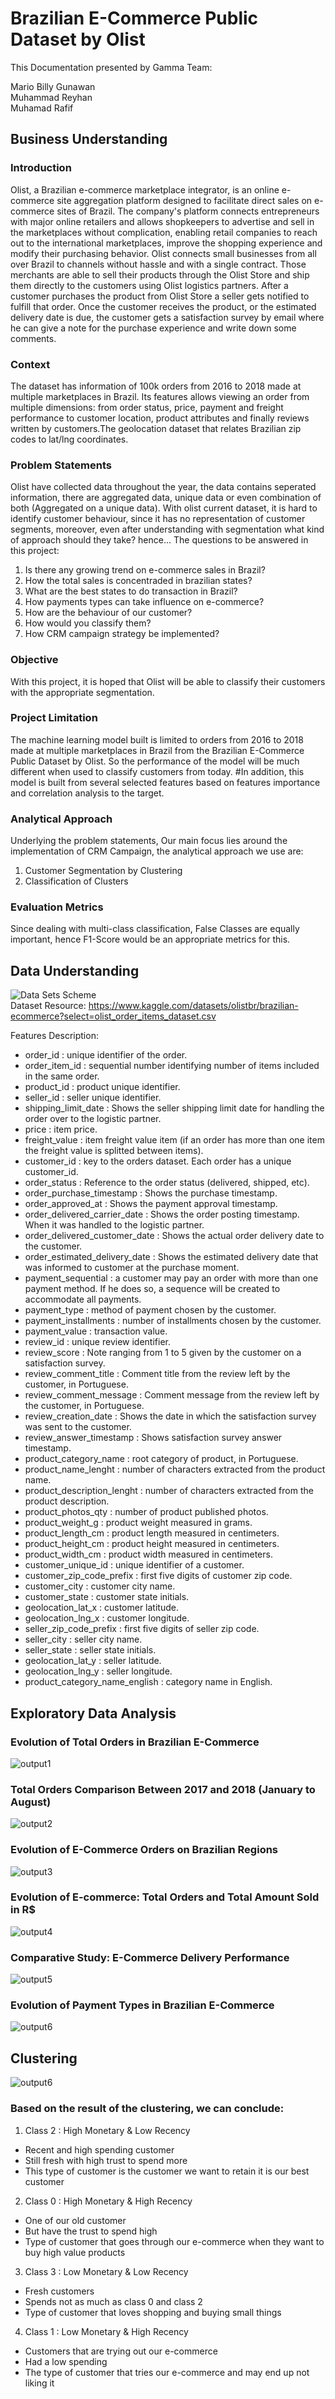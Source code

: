 # Brazilian E-Commerce Public Dataset by Olist
This Documentation presented by Gamma Team:

Mario Billy Gunawan <br>
Muhammad Reyhan <br>
Muhamad Rafif <br>
## Business Understanding <br>
### Introduction <br>
Olist, a Brazilian e-commerce marketplace integrator, is an online e-commerce site aggregation platform designed to facilitate direct sales on e-commerce sites of Brazil. The company's platform connects entrepreneurs with major online retailers and allows shopkeepers to advertise and sell in the marketplaces without complication, enabling retail companies to reach out to the international marketplaces, improve the shopping experience and modify their purchasing behavior. Olist connects small businesses from all over Brazil to channels without hassle and with a single contract. Those merchants are able to sell their products through the Olist Store and ship them directly to the customers using Olist logistics partners. After a customer purchases the product from Olist Store a seller gets notified to fulfill that order. Once the customer receives the product, or the estimated delivery date is due, the customer gets a satisfaction survey by email where he can give a note for the purchase experience and write down some comments. <br>

### Context
The dataset has information of 100k orders from 2016 to 2018 made at multiple marketplaces in Brazil. Its features allows viewing an order from multiple dimensions: from order status, price, payment and freight performance to customer location, product attributes and finally reviews written by customers.The geolocation dataset that relates Brazilian zip codes to lat/lng coordinates. <br>

### Problem Statements
Olist have collected data throughout the year, the data contains seperated information, there are aggregated data, unique data or even combination of both (Aggregated on a unique data). With olist current dataset, it is hard to identify customer behaviour, since it has no representation of customer segments, moreover, even after understanding with segmentation what kind of approach should they take? hence... The questions to be answered in this project:

1. Is there any growing trend on e-commerce sales in Brazil? <br>
2. How the total sales is concentraded in brazilian states? <br>
3. What are the best states to do transaction in Brazil? <br>
4. How payments types can take influence on e-commerce? <br>
5. How are the behaviour of our customer? <br>
6. How would you classify them? <br>
7. How CRM campaign strategy be implemented? <br>

### Objective
With this project, it is hoped that Olist will be able to classify their customers with the appropriate segmentation.

### Project Limitation
The machine learning model built is limited to orders from 2016 to 2018 made at multiple marketplaces in Brazil from the Brazilian E-Commerce Public Dataset by Olist. So the performance of the model will be much different when used to classify customers from today. #In addition, this model is built from several selected features based on features importance and correlation analysis to the target.

### Analytical Approach
Underlying the problem statements, Our main focus lies around the implementation of CRM Campaign, the analytical approach we use are:

1. Customer Segmentation by Clustering <br>
2. Classification of Clusters <br>

### Evaluation Metrics
Since dealing with multi-class classification, False Classes are equally important, hence F1-Score would be an appropriate metrics for this. <br>

## Data Understanding <br>
![Data Sets Scheme](Images/data_schemeArtboard_1.png) <br>
Dataset Resource: https://www.kaggle.com/datasets/olistbr/brazilian-ecommerce?select=olist_order_items_dataset.csv

Features Description:

- order_id : unique identifier of the order.
- order_item_id : sequential number identifying number of items included in the same order.
- product_id : product unique identifier.
- seller_id : seller unique identifier.
- shipping_limit_date : Shows the seller shipping limit date for handling the order over to the logistic partner.
- price : item price.
- freight_value : item freight value item (if an order has more than one item the freight value is splitted between items).
- customer_id : key to the orders dataset. Each order has a unique customer_id.
- order_status : Reference to the order status (delivered, shipped, etc).
- order_purchase_timestamp : Shows the purchase timestamp.
- order_approved_at : Shows the payment approval timestamp.
- order_delivered_carrier_date : Shows the order posting timestamp. When it was handled to the logistic partner.
- order_delivered_customer_date : Shows the actual order delivery date to the customer.
- order_estimated_delivery_date : Shows the estimated delivery date that was informed to customer at the purchase moment.
- payment_sequential : a customer may pay an order with more than one payment method. If he does so, a sequence will be created to accommodate all payments.
- payment_type : method of payment chosen by the customer.
- payment_installments : number of installments chosen by the customer.
- payment_value : transaction value.
- review_id : unique review identifier.
- review_score : Note ranging from 1 to 5 given by the customer on a satisfaction survey.
- review_comment_title : Comment title from the review left by the customer, in Portuguese.
- review_comment_message : Comment message from the review left by the customer, in Portuguese.
- review_creation_date : Shows the date in which the satisfaction survey was sent to the customer.
- review_answer_timestamp : Shows satisfaction survey answer timestamp.
- product_category_name : root category of product, in Portuguese.
- product_name_lenght : number of characters extracted from the product name.
- product_description_lenght : number of characters extracted from the product description.
- product_photos_qty : number of product published photos.
- product_weight_g : product weight measured in grams.
- product_length_cm : product length measured in centimeters.
- product_height_cm : product height measured in centimeters.
- product_width_cm : product width measured in centimeters.
- customer_unique_id : unique identifier of a customer.
- customer_zip_code_prefix : first five digits of customer zip code.
- customer_city : customer city name.
- customer_state : customer state initials.
- geolocation_lat_x : customer latitude.
- geolocation_lng_x : customer longitude.
- seller_zip_code_prefix : first five digits of seller zip code.
- seller_city : seller city name.
- seller_state : seller state initials.
- geolocation_lat_y : seller latitude.
- geolocation_lng_y : seller longitude.
- product_category_name_english : category name in English.

## Exploratory Data Analysis <br>

### Evolution of Total Orders in Brazilian E-Commerce
![output1](Images/output1.png) <br>

### Total Orders Comparison Between 2017 and 2018 (January to August)
![output2](Images/output2.png) <br>

### Evolution of E-Commerce Orders on Brazilian Regions
![output3](Images/output3.png) <br>

### Evolution of E-commerce: Total Orders and Total Amount Sold in R$
![output4](Images/output4.png) <br>

### Comparative Study: E-Commerce Delivery Performance
![output5](Images/output5.png) <br>

### Evolution of Payment Types in Brazilian E-Commerce
![output6](Images/output6.png) <br>

## Clustering
![output6](Images/cluster.png) <br>

### Based on the result of the clustering, we can conclude:

1. Class 2 : High Monetary & Low Recency
- Recent and high spending customer
- Still fresh with high trust to spend more
- This type of customer is the customer we want to retain it is our best customer

2. Class 0 : High Monetary & High Recency
- One of our old customer
- But have the trust to spend high
- Type of customer that goes through our e-commerce when they want to buy high value products

3. Class 3 : Low Monetary & Low Recency
- Fresh customers
- Spends not as much as class 0 and class 2
- Type of customer that loves shopping and buying small things

4. Class 1 : Low Monetary & High Recency
- Customers that are trying out our e-commerce
- Had a low spending
- The type of customer that tries our e-commerce and may end up not liking it


















